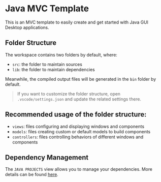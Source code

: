 # Java MVC Template

This is an MVC template to easily create and get started with Java GUI Desktop applications.


## Folder Structure

The workspace contains two folders by default, where:

- `src`: the folder to maintain sources
- `lib`: the folder to maintain dependencies

Meanwhile, the compiled output files will be generated in the `bin` folder by default.

> If you want to customize the folder structure, open `.vscode/settings.json` and update the related settings there.

## Recommended usage of the folder structure:

- `views`: files configuring and displaying windows and components
- `models`: files creating custom or default models to build components
- `controllers`: files controlling behaviors of different windows and components

## Dependency Management

The `JAVA PROJECTS` view allows you to manage your dependencies. More details can be found [here](https://github.com/microsoft/vscode-java-dependency#manage-dependencies).
